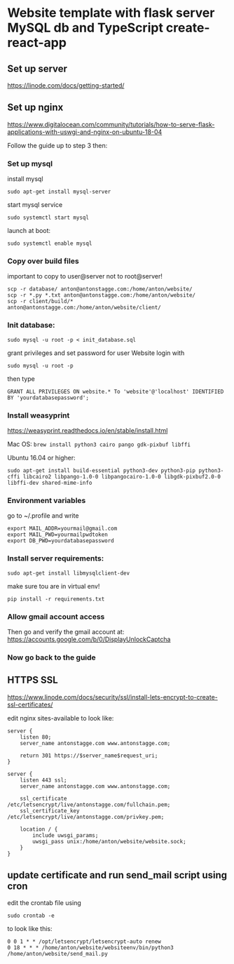 # Website template with flask server MySQL db and TypeScript create-react-app

## Set up server
https://linode.com/docs/getting-started/

## Set up nginx
https://www.digitalocean.com/community/tutorials/how-to-serve-flask-applications-with-uswgi-and-nginx-on-ubuntu-18-04

Follow the guide up to step 3 then:
### Set up mysql
install mysql

```
sudo apt-get install mysql-server
```

start mysql service

```
sudo systemctl start mysql
```

launch at boot:

```
sudo systemctl enable mysql
```

### Copy over build files
important to copy to user@server not to root@server!

```
scp -r database/ anton@antonstagge.com:/home/anton/website/
scp -r *.py *.txt anton@antonstagge.com:/home/anton/website/
scp -r client/build/* anton@antonstagge.com:/home/anton/website/client/
```

### Init database:

```
sudo mysql -u root -p < init_database.sql
```

grant privileges and set password for user Website
login with
```
sudo mysql -u root -p
```
then type
```
GRANT ALL PRIVILEGES ON website.* To 'website'@'localhost' IDENTIFIED BY 'yourdatabasepassword';
```

### Install weasyprint
https://weasyprint.readthedocs.io/en/stable/install.html

Mac OS:
`brew install python3 cairo pango gdk-pixbuf libffi`


Ubuntu 16.04 or higher:
```
sudo apt-get install build-essential python3-dev python3-pip python3-cffi libcairo2 libpango-1.0-0 libpangocairo-1.0-0 libgdk-pixbuf2.0-0 libffi-dev shared-mime-info
```


### Environment variables
go to ~/.profile and write
```
export MAIL_ADDR=yourmail@gmail.com
export MAIL_PWD=yourmailpwdtoken
export DB_PWD=yourdatabasepassword
```

### Install server requirements:

```
sudo apt-get install libmysqlclient-dev
```
make sure tou are in virtual env!
```
pip install -r requirements.txt
```


### Allow gmail account access
Then go and verify the gmail account at:
https://accounts.google.com/b/0/DisplayUnlockCaptcha

### Now go back to the guide


## HTTPS SSL

https://www.linode.com/docs/security/ssl/install-lets-encrypt-to-create-ssl-certificates/


edit nginx sites-available to look like:

```
server {
    listen 80;
    server_name antonstagge.com www.antonstagge.com;

    return 301 https://$server_name$request_uri;
}

server {
    listen 443 ssl;
    server_name antonstagge.com www.antonstagge.com;

    ssl_certificate /etc/letsencrypt/live/antonstagge.com/fullchain.pem;
    ssl_certificate_key /etc/letsencrypt/live/antonstagge.com/privkey.pem;

    location / {
        include uwsgi_params;
        uwsgi_pass unix:/home/anton/website/website.sock;
    }
}
```

## update certificate and run send_mail script using cron

edit the crontab file using

```
sudo crontab -e
```

to look like this:

```
0 0 1 * * /opt/letsencrypt/letsencrypt-auto renew
0 18 * * * /home/anton/website/websiteenv/bin/python3 /home/anton/website/send_mail.py
```
